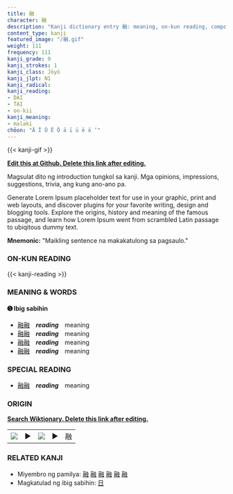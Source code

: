 ```yaml
---
title: 融
character: 融
description: "Kanji dictionary entry 融: meaning, on-kun reading, compounds, origin, related kanji"
content_type: kanji
featured_image: "/融.gif"
weight: 111
frequency: 111
kanji_grade: 9
kanji_strokes: 1
kanji_class: Jōyō
kanji_jlpt: N1
kanji_radical: 
kanji_reading: 
- DAI
- TAI
- oo-kii
kanji_meaning:
- malaki
chōon: "Ā Ī Ū Ē Ō ā ī ū ē ō ’"
---
```

[//]: # (Don't edit the line below. Kanji animated GIF code is automatically generated.)
{{< kanji-gif >}}

[//]: # (Edit below this line.)

**[Edit this at Github. Delete this link after editing.](https://github.com/tim0g/tim/tree/main/content/kanji/融/index.md)**

Magsulat dito ng introduction tungkol sa kanji. Mga opinions, impressions, suggestions, trivia, ang kung ano-ano pa.

Generate Lorem Ipsum placeholder text for use in your graphic, print and web layouts, and discover plugins for your favorite writing, design and blogging tools. Explore the origins, history and meaning of the famous passage, and learn how Lorem Ipsum went from scrambled Latin passage to ubiqitous dummy text.
 
**Mnemonic:** "Maikling sentence na makakatulong sa pagsaulo."

### ON-KUN READING

[//]: # (Don't edit the line below. ON-KUN READING code is automatically generated.)
{{< kanji-reading >}}

### MEANING & WORDS

#### ➊ **Ibig sabihin**
  - [融](../融)[融](../融)　***reading***　meaning
  - [融](../融)[融](../融)　***reading***　meaning
  - [融](../融)[融](../融)　***reading***　meaning
  - [融](../融)[融](../融)　***reading***　meaning

### SPECIAL READING
  - [融](../融)[融](../融)　***reading***　meaning

### ORIGIN

**[Search Wiktionary. Delete this link after editing.](https://wiktionary.org/wiki/融)**
<table class="kanji-table"><tr><td>
<img src="60px-融-bronze.svg.png">
</td><td>▶</td><td>
<img src="60px-融-oracle.svg.png">
</td><td>▶</td>
<td class="kanji-origin">融</td>
</tr></table>

### RELATED KANJI
- Miyembro ng pamilya: [融](../融) [融](../融) [融](../融) [融](../融) [融](../融) [融](../融)
- Magkatulad ng ibig sabihin: [日](../日)
